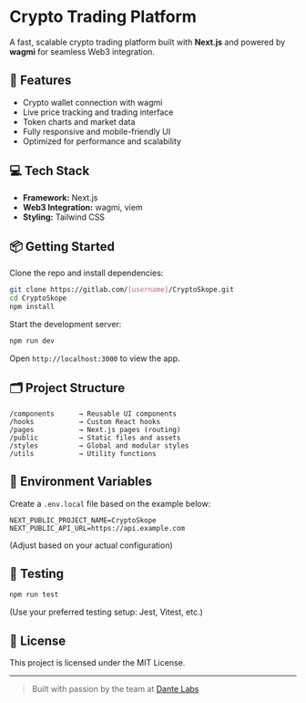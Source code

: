 
# Crypto Trading Platform

A fast, scalable crypto trading platform built with **Next.js** and powered by **wagmi** for seamless Web3 integration.

## 🚀 Features

- Crypto wallet connection with wagmi
- Live price tracking and trading interface
- Token charts and market data
- Fully responsive and mobile-friendly UI
- Optimized for performance and scalability

## 💻 Tech Stack

- **Framework:** Next.js
- **Web3 Integration:** wagmi, viem
- **Styling:** Tailwind CSS

## 📦 Getting Started

Clone the repo and install dependencies:

```bash
git clone https://gitlab.com/[username]/CryptoSkope.git
cd CryptoSkope
npm install
```

Start the development server:

```bash
npm run dev
```

Open `http://localhost:3000` to view the app.

## 🗂 Project Structure

```
/components      → Reusable UI components
/hooks           → Custom React hooks
/pages           → Next.js pages (routing)
/public          → Static files and assets
/styles          → Global and modular styles
/utils           → Utility functions
```

## 🔐 Environment Variables

Create a `.env.local` file based on the example below:

```env
NEXT_PUBLIC_PROJECT_NAME=CryptoSkope
NEXT_PUBLIC_API_URL=https://api.example.com
```

(Adjust based on your actual configuration)

## 🧪 Testing

```bash
npm run test
```

(Use your preferred testing setup: Jest, Vitest, etc.)

## 📄 License

This project is licensed under the MIT License.

---

> Built with passion by the team at [Dante Labs](https://dantelabs.io)
